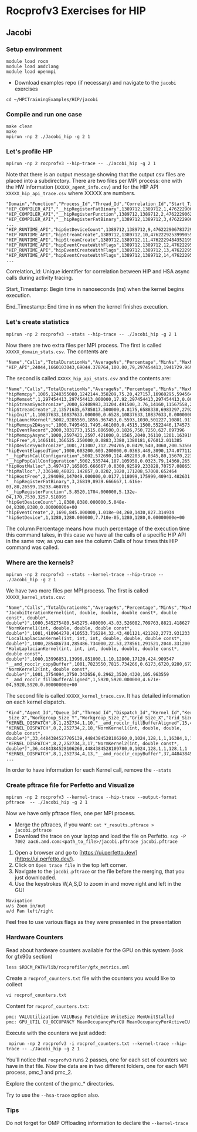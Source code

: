 
# Rocprofv3 Exercises for HIP

## Jacobi


### Setup environment
```
module load rocm
module load amdclang
module load openmpi
```

* Download examples repo (if necessary) and navigate to the `jacobi` exercises
```
cd ~/HPCTrainingExamples/HIP/jacobi
```

### Compile and run one case

```
make clean
make
mpirun -np 2 ./Jacobi_hip -g 2 1
```

### Let's profile HIP

```
mpirun -np 2 rocprofv3 --hip-trace -- ./Jacobi_hip -g 2 1
```

Note that there is an output message showing that the output csv files are placed into a subdirectory.
There are two files per MPI process: one with the HW information (`XXXXX_agent_info.csv`) and for the HIP API `XXXXX_hip_api_trace.csv` where XXXXX are numbers.

```
"Domain","Function","Process_Id","Thread_Id","Correlation_Id","Start_Timestamp","End_Timestamp"
"HIP_COMPILER_API","__hipRegisterFatBinary",1389712,1389712,1,4762229062888604,4762229062892624
"HIP_COMPILER_API","__hipRegisterFunction",1389712,1389712,2,4762229062903414,4762229062910744
"HIP_COMPILER_API","__hipRegisterFatBinary",1389712,1389712,3,4762229062911814,4762229062911924
...
"HIP_RUNTIME_API","hipGetDeviceCount",1389712,1389712,9,4762229067837299,4762229201986925
"HIP_RUNTIME_API","hipStreamCreate",1389712,1389712,10,4762229253999055,4762229484333519
"HIP_RUNTIME_API","hipStreamCreate",1389712,1389712,11,4762229484352199,4762229502251764
"HIP_RUNTIME_API","hipEventCreateWithFlags",1389712,1389712,12,4762229502311284,4762229502317444
"HIP_RUNTIME_API","hipEventCreateWithFlags",1389712,1389712,13,4762229502318894,4762229502319244
"HIP_RUNTIME_API","hipEventCreateWithFlags",1389712,1389712,14,4762229502320134,4762229502320454
...
```

Correlation_Id: Unique identifier for correlation between HIP and HSA async calls during activity tracing.

Start_Timestamp: Begin time in nanoseconds (ns) when the kernel begins execution.

End_Timestamp: End time in ns when the kernel finishes execution.

### Let's create statistics

```
mpirun -np 2 rocprofv3 --stats --hip-trace -- ./Jacobi_hip -g 2 1
```

Now there are two extra files per MPI process. The first is called `XXXXX_domain_stats.csv`. The contents
are

```
"Name","Calls","TotalDurationNs","AverageNs","Percentage","MinNs","MaxNs","StdDev"
"HIP_API",24044,1660103043,69044.378764,100.00,79,297454413,1941729.969641
```

The second is called `XXXXX_hip_api_stats.csv` and the contents are:

```
"Name","Calls","TotalDurationNs","AverageNs","Percentage","MinNs","MaxNs","StdDev"
"hipMemcpy",1005,1248355080,1242144.358209,75.20,427157,16960295,594564.020099
"hipMemset",1,297454413,297454413.000000,17.92,297454413,297454413,0.00000000e+00
"hipStreamSynchronize",2000,62408983,31204.491500,3.76,14160,11567558,259729.446877
"hipStreamCreate",2,13571635,6785817.500000,0.8175,6588338,6983297,279278.187191
"hipInit",1,10837633,10837633.000000,0.6528,10837633,10837633,0.00000000e+00
"hipLaunchKernel",5002,9285550,1856.367453,0.5593,1030,501227,10801.917865
"hipMemcpy2DAsync",1000,7495461,7495.461000,0.4515,1500,5522446,174573.470155
"hipEventRecord",2000,3031773,1515.886500,0.1826,750,7250,627.097396
"hipMemcpyAsync",1000,2597421,2597.421000,0.1565,2040,36110,1201.163919
"hipFree",4,1466101,366525.250000,0.0883,3380,1380181,676012.011385
"hipDeviceSynchronize",1001,713007,712.294705,0.0429,540,3060,200.535668
"hipEventElapsedTime",1000,603200,603.200000,0.0363,449,3090,174.077112
"__hipPushCallConfiguration",5002,572690,114.492203,0.0345,80,15670,223.429644
"__hipPopCallConfiguration",5002,535744,107.105958,0.0323,79,14360,265.450993
"hipHostMalloc",3,497417,165805.666667,0.0300,92599,233828,70757.088651
"hipMalloc",7,336148,48021.142857,0.0202,1820,171208,57008.652464
"hipHostFree",2,294098,147049.000000,0.0177,118099,175999,40941.482631
"__hipRegisterFatBinary",3,26819,8939.666667,1.616e-03,80,26599,15293.460705
"__hipRegisterFunction",5,8520,1704.000000,5.132e-04,170,7530,3257.518995
"hipGetDeviceCount",1,8380,8380.000000,5.048e-04,8380,8380,0.00000000e+00
"hipEventCreate",2,1690,845.000000,1.018e-04,260,1430,827.314934
"hipSetDevice",1,1280,1280.000000,7.710e-05,1280,1280,0.00000000e+00
```

The column Percentage means how much percentage of the execution time this command takes, in this case we have all the calls of a specific HIP API in the same row, as you can see the column Calls of how times this HIP command was called.

### Where are the kernels?

```
mpirun -np 2 rocprofv3 --stats --kernel-trace --hip-trace -- ./Jacobi_hip -g 2 1
```

We have two more files per MPI process. The first is called `XXXXX_kernel_stats.csv`:

```
"Name","Calls","TotalDurationNs","AverageNs","Percentage","MinNs","MaxNs","StdDev"
"JacobiIterationKernel(int, double, double, double const*, double const*, double*, double*)",1000,545275480,545275.480000,43.03,526082,709763,8821.418627
"NormKernel1(int, double, double, double const*, double*)",1001,410964270,410553.716284,32.43,401121,421282,2773.931233
"LocalLaplacianKernel(int, int, int, double, double, double const*, double*)",1000,285486734,285486.734000,22.53,278561,291521,2040.331200
"HaloLaplacianKernel(int, int, int, double, double, double const*, double const*, double*)",1000,13996851,13996.851000,1.10,12800,17120,424.909547
"__amd_rocclr_copyBuffer",1001,7823550,7815.734266,0.6173,6720,9280,672.661144
"NormKernel2(int, double const*, double*)",1001,3754094,3750.343656,0.2962,3520,4320,105.963559
"__amd_rocclr_fillBufferAligned",1,5920,5920.000000,4.671e-04,5920,5920,0.00000000e+00
```

The second file is called `XXXXX_kernel_trace.csv`. It has detailed information on each kernel dispatch.

```
"Kind","Agent_Id","Queue_Id","Thread_Id","Dispatch_Id","Kernel_Id","Kernel_Name","Correlation_Id","Start_Timestamp","End_Timestamp","Private_Segment_Size","Group_Segment_Size","Workgroup
_Size_X","Workgroup_Size_Y","Workgroup_Size_Z","Grid_Size_X","Grid_Size_Y","Grid_Size_Z"
"KERNEL_DISPATCH",8,1,252734,1,10,"__amd_rocclr_fillBufferAligned",15,4484384343929154,4484384343935074,0,0,256,1,1,8192,1,1
"KERNEL_DISPATCH",8,2,252734,2,18,"NormKernel1(int, double, double, double const*, double*)",33,4484384527705139,4484384528106260,0,1024,128,1,1,16384,1,1
"KERNEL_DISPATCH",8,2,252734,3,17,"NormKernel2(int, double const*, double*)",36,4484384528106260,4484384528109780,0,1024,128,1,1,128,1,1
"KERNEL_DISPATCH",8,1,252734,4,13,"__amd_rocclr_copyBuffer",37,4484384528126420,4484384528135540,0,0,512,1,1,512,1,1
...
```


In order to have information for each Kernel call, remove the `--stats`

### Create pftrace file for Perfetto and Visualize

 `mpirun -np 2 rocprofv3 --kernel-trace --hip-trace --output-format pftrace  -- ./Jacobi_hip -g 2 1`
 
 Now we have only pftrace files, one per MPI process.
 
 * Merge the pftraces, if you want: `cat *_results.pftrace > jacobi.pftrace`
 * Download the trace on your laptop and load the file on Perfetto.
 `scp -P 7002 aac6.amd.com:<path_to_file>/jacobi.pftrace jacobi.pftrace`

1. Open a browser and go to [https://ui.perfetto.dev/](https://ui.perfetto.dev/).
2. Click on `Open trace file` in the top left corner.
3. Navigate to the `jacobi.pftrace` or the file before the merging, that you just downloaded.
4. Use the keystrokes W,A,S,D to zoom in and move right and left in the GUI

```
Navigation
w/s	Zoom in/out
a/d	Pan left/right
```

Feel free to use various flags as they were presented in the presentation

### Hardware Counters

Read about hardware counters available for the GPU on this system (look for gfx90a section)
```
less $ROCM_PATH/lib/rocprofiler/gfx_metrics.xml
```
Create a `rocprof_counters.txt` file with the counters you would like to collect
```
vi rocprof_counters.txt
```
Content for `rocprof_counters.txt`:
```
pmc: VALUUtilization VALUBusy FetchSize WriteSize MemUnitStalled
pmc: GPU_UTIL CU_OCCUPANCY MeanOccupancyPerCU MeanOccupancyPerActiveCU
```
Execute with the counters we just added:
```
 mpirun -np 2 rocprofv3 -i rocprof_counters.txt --kernel-trace --hip-trace -- ./Jacobi_hip -g 2 1
 ```
You'll notice that `rocprofv3` runs 2 passes, one for each set of counters we have in that file.
Now the data are in two different folders, one for each MPI process, pmc_1 and pmc_2.

Explore the content of the pmc_* directories. 

Try to use the `--hsa-trace` option also.


### Tips

Do not forget for OMP Offloading information to declare the `--kernel-trace`

